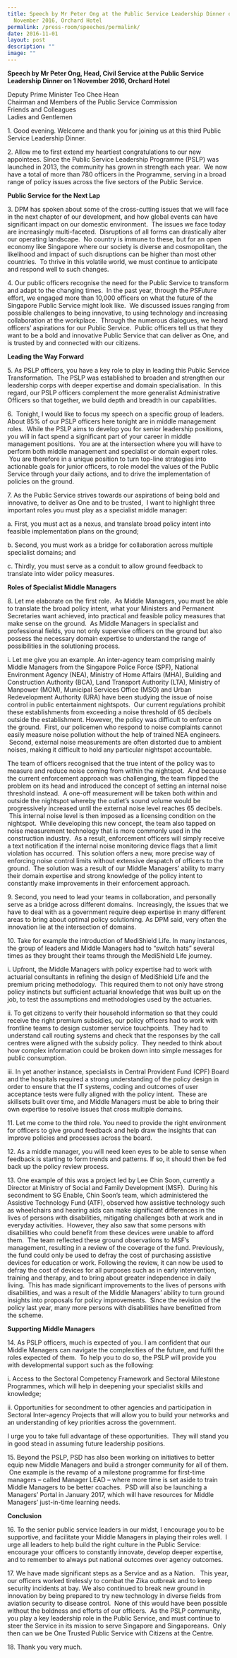 ```yaml
---
title: Speech by Mr Peter Ong at the Public Service Leadership Dinner on 1
  November 2016, Orchard Hotel
permalink: /press-room/speeches/permalink/
date: 2016-11-01
layout: post
description: ""
image: ""
---
```

**Speech by Mr Peter Ong, Head, Civil Service at the Public Service Leadership Dinner on 1 November 2016, Orchard Hotel**

Deputy Prime Minister Teo Chee Hean  
Chairman and Members of the Public Service Commission  
Friends and Colleagues  
Ladies and Gentlemen  
  
  
1\. Good evening. Welcome and thank you for joining us at this third Public Service Leadership Dinner.   
  
2\. Allow me to first extend my heartiest congratulations to our new appointees. Since the Public Service Leadership Programme (PSLP) was launched in 2013, the community has grown in strength each year.  We now have a total of more than 780 officers in the Programme, serving in a broad range of policy issues across the five sectors of the Public Service.   
  
**Public Service for the Next Lap**

3\. DPM has spoken about some of the cross-cutting issues that we will face in the next chapter of our development, and how global events can have significant impact on our domestic environment.  The issues we face today are increasingly multi-faceted.  Disruptions of all forms can drastically alter our operating landscape.  No country is immune to these, but for an open economy like Singapore where our society is diverse and cosmopolitan, the likelihood and impact of such disruptions can be higher than most other countries.  To thrive in this volatile world, we must continue to anticipate and respond well to such changes.   
  
4\. Our public officers recognise the need for the Public Service to transform and adapt to the changing times.  In the past year, through the PSFuture effort, we engaged more than 10,000 officers on what the future of the Singapore Public Service might look like.  We discussed issues ranging from possible challenges to being innovative, to using technology and increasing collaboration at the workplace.  Through the numerous dialogues, we heard officers’ aspirations for our Public Service.  Public officers tell us that they want to be a bold and innovative Public Service that can deliver as One, and is trusted by and connected with our citizens.   
  
**Leading the Way Forward**

5\. As PSLP officers, you have a key role to play in leading this Public Service Transformation.  The PSLP was established to broaden and strengthen our leadership corps with deeper expertise and domain specialisation.  In this regard, our PSLP officers complement the more generalist Administrative Officers so that together, we build depth and breadth in our capabilities.   
  
6\.  Tonight, I would like to focus my speech on a specific group of leaders. About 85% of our PSLP officers here tonight are in middle management roles.  While the PSLP aims to develop you for senior leadership positions, you will in fact spend a significant part of your career in middle management positions.  You are at the intersection where you will have to perform both middle management and specialist or domain expert roles.  You are therefore in a unique position to turn top-line strategies into actionable goals for junior officers, to role model the values of the Public Service through your daily actions, and to drive the implementation of policies on the ground.  
  
7\. As the Public Service strives towards our aspirations of being bold and innovative, to deliver as One and to be trusted,  I want to highlight three important roles you must play as a specialist middle manager:

a. First, you must act as a nexus, and translate broad policy intent into feasible implementation plans on the ground; 

b. Second, you must work as a bridge for collaboration across multiple specialist domains; and

c. Thirdly, you must serve as a conduit to allow ground feedback to translate into wider policy measures.  

**Roles of Specialist Middle Managers**

8\. Let me elaborate on the first role.  As Middle Managers, you must be able to translate the broad policy intent, what your Ministers and Permanent Secretaries want achieved, into practical and feasible policy measures that make sense on the ground.  As Middle Managers in specialist and professional fields, you not only supervise officers on the ground but also possess the necessary domain expertise to understand the range of possibilities in the solutioning process.

i. Let me give you an example. An inter-agency team comprising mainly Middle Managers from the Singapore Police Force (SPF), National Environment Agency (NEA), Ministry of Home Affairs (MHA), Building and Construction Authority (BCA), Land Transport Authority (LTA), Ministry of Manpower (MOM), Municipal Services Office (MSO) and Urban Redevelopment Authority (URA) have been studying the issue of noise control in public entertainment nightspots.  Our current regulations prohibit these establishments from exceeding a noise threshold of 65 decibels outside the establishment. However, the policy was difficult to enforce on the ground.  First, our policemen who respond to noise complaints cannot easily measure noise pollution without the help of trained NEA engineers.  Second, external noise measurements are often distorted due to ambient noises, making it difficult to hold any particular nightspot accountable.

The team of officers recognised that the true intent of the policy was to measure and reduce noise coming from within the nightspot.  And because the current enforcement approach was challenging, the team flipped the problem on its head and introduced the concept of setting an internal noise threshold instead.  A one-off measurement will be taken both within and outside the nightspot whereby the outlet’s sound volume would be progressively increased until the external noise level reaches 65 decibels.  This internal noise level is then imposed as a licensing condition on the nightspot.  While developing this new concept, the team also tapped on noise measurement technology that is more commonly used in the construction industry.  As a result, enforcement officers will simply receive a text notification if the internal noise monitoring device flags that a limit violation has occurred.  This solution offers a new, more precise way of enforcing noise control limits without extensive despatch of officers to the ground.  The solution was a result of our Middle Managers’ ability to marry their domain expertise and strong knowledge of the policy intent to constantly make improvements in their enforcement approach.

9\. Second, you need to lead your teams in collaboration, and personally serve as a bridge across different domains.  Increasingly, the issues that we have to deal with as a government require deep expertise in many different areas to bring about optimal policy solutioning. As DPM said, very often the innovation lie at the intersection of domains.  
  
10\. Take for example the introduction of MediShield Life. In many instances, the group of leaders and Middle Managers had to “switch hats” several times as they brought their teams through the MediShield Life journey. 

i. Upfront, the Middle Managers with policy expertise had to work with actuarial consultants in refining the design of MediShield Life and the premium pricing methodology.  This required them to not only have strong policy instincts but sufficient actuarial knowledge that was built up on the job, to test the assumptions and methodologies used by the actuaries.  
  
ii. To get citizens to verify their household information so that they could receive the right premium subsidies, our policy officers had to work with frontline teams to design customer service touchpoints.  They had to understand call routing systems and check that the responses by the call centres were aligned with the subsidy policy.  They needed to think about how complex information could be broken down into simple messages for public consumption.   
  
iii. In yet another instance, specialists in Central Provident Fund (CPF) Board and the hospitals required a strong understanding of the policy design in order to ensure that the IT systems, coding and outcomes of user acceptance tests were fully aligned with the policy intent.  These are skillsets built over time, and Middle Managers must be able to bring their own expertise to resolve issues that cross multiple domains.

11\. Let me come to the third role. You need to provide the right environment for officers to give ground feedback and help draw the insights that can improve policies and processes across the board.   
  
12\. As a middle manager, you will need keen eyes to be able to sense when feedback is starting to form trends and patterns. If so, it should then be fed back up the policy review process.   
  
13\. One example of this was a project led by Lee Chin Soon, currently a Director at Ministry of Social and Family Development (MSF).  During his secondment to SG Enable, Chin Soon’s team, which administered the Assistive Technology Fund (ATF), observed how assistive technology such as wheelchairs and hearing aids can make significant differences in the lives of persons with disabilities, mitigating challenges both at work and in everyday activities.  However, they also saw that some persons with disabilities who could benefit from these devices were unable to afford them.  The team reflected these ground observations to MSF’s management, resulting in a review of the coverage of the fund. Previously, the fund could only be used to defray the cost of purchasing assistive devices for education or work. Following the review, it can now be used to defray the cost of devices for all purposes such as in early intervention, training and therapy, and to bring about greater independence in daily living.  This has made significant improvements to the lives of persons with disabilities, and was a result of the Middle Managers’ ability to turn ground insights into proposals for policy improvements.  Since the revision of the policy last year, many more persons with disabilities have benefitted from the scheme. 


**Supporting Middle Managers**

14\. As PSLP officers, much is expected of you. I am confident that our Middle Managers can navigate the complexities of the future, and fulfil the roles expected of them.  To help you to do so, the PSLP will provide you with developmental support such as the following:

i. Access to the Sectoral Competency Framework and Sectoral Milestone Programmes, which will help in deepening your specialist skills and knowledge;   
  
ii. Opportunities for secondment to other agencies and participation in Sectoral Inter-agency Projects that will allow you to build your networks and an understanding of key priorities across the government. 

I urge you to take full advantage of these opportunities.  They will stand you in good stead in assuming future leadership positions.

15\. Beyond the PSLP, PSD has also been working on initiatives to better equip new Middle Managers and build a stronger community for all of them.  One example is the revamp of a milestone programme for first-time managers – called Manager LEAD – where more time is set aside to train Middle Managers to be better coaches.  PSD will also be launching a Managers’ Portal in January 2017, which will have resources for Middle Managers’ just-in-time learning needs.    
  
**Conclusion**  
  
16\. To the senior public service leaders in our midst, I encourage you to be supportive, and facilitate your Middle Managers in playing their roles well.  I urge all leaders to help build the right culture in the Public Service: encourage your officers to constantly innovate, develop deeper expertise, and to remember to always put national outcomes over agency outcomes.    
  
17\. We have made significant steps as a Service and as a Nation.   This year, our officers worked tirelessly to combat the Zika outbreak and to keep security incidents at bay. We also continued to break new ground in innovation by being prepared to try new technology in diverse fields from aviation security to disease control.  None of this would have been possible without the boldness and efforts of our officers.  As the PSLP community, you play a key leadership role in the Public Service, and must continue to steer the Service in its mission to serve Singapore and Singaporeans.  Only then can we be One Trusted Public Service with Citizens at the Centre.  
  
18\. Thank you very much.